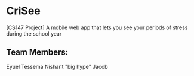 CriSee
======

[CS147 Project] A mobile web app that lets you see your periods of stress during the school year

Team Members:
-------------
Eyuel Tessema
Nishant "big hype" Jacob
